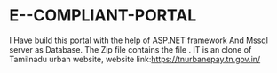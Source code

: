 # E--COMPLIANT-PORTAL
I Have build this portal with the help of ASP.NET framework And Mssql server as Database.
The Zip file contains the file .
IT is an clone of Tamilnadu urban website,
website link:https://tnurbanepay.tn.gov.in/ 
